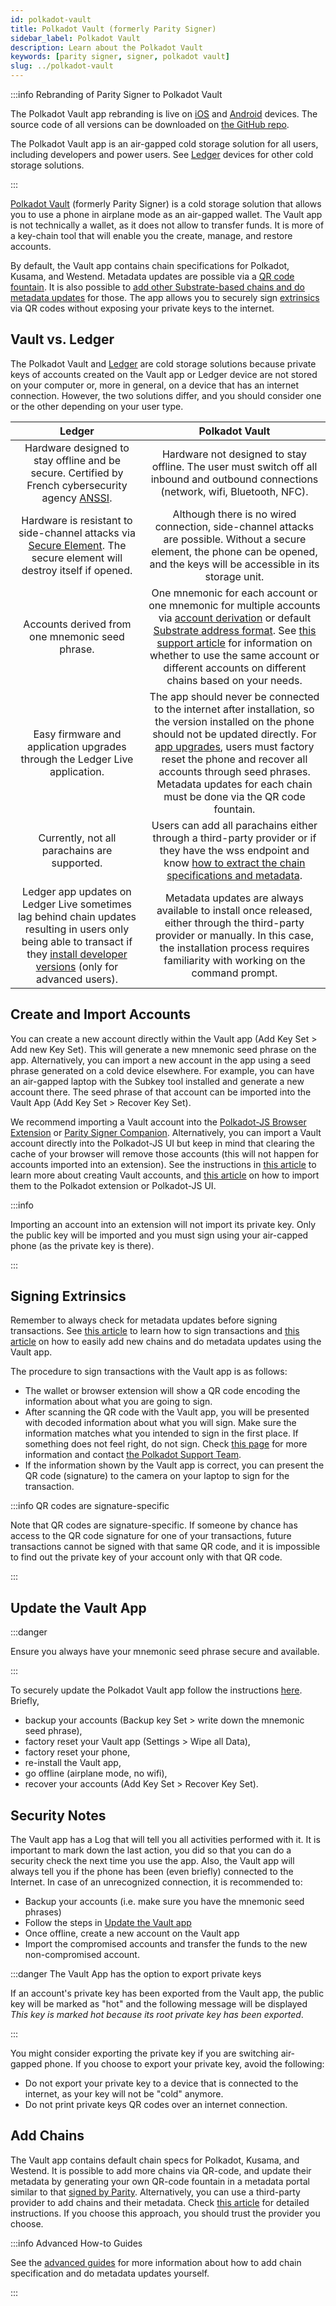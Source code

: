 ```yaml
---
id: polkadot-vault
title: Polkadot Vault (formerly Parity Signer)
sidebar_label: Polkadot Vault
description: Learn about the Polkadot Vault
keywords: [parity signer, signer, polkadot vault]
slug: ../polkadot-vault
---
```


:::info Rebranding of Parity Signer to Polkadot Vault

The Polkadot Vault app rebranding is live on
[iOS](https://apps.apple.com/us/app/parity-signer/id1218174838) and
[Android](https://play.google.com/store/apps/details?id=io.parity.signer) devices. The source code
of all versions can be downloaded on
[the GitHub repo](https://github.com/paritytech/parity-signer/releases).

The Polkadot Vault app is an air-gapped cold storage solution for all users, including developers
and power users. See [Ledger](./ledger.md) devices for other cold storage solutions.

:::

[Polkadot Vault](https://www.parity.io/technologies/signer) (formerly Parity Signer) is a cold
storage solution that allows you to use a phone in airplane mode as an air-gapped wallet. The Vault
app is not technically a wallet, as it does not allow to transfer funds. It is more of a key-chain
tool that will enable you the create, manage, and restore accounts.

By default, the Vault app contains chain specifications for Polkadot, Kusama, and Westend. Metadata
updates are possible via a [QR code fountain](https://metadata.parity.io/#/polkadot). It is also
possible to [add other Substrate-based chains and do metadata updates](#add-chains) for those. The
app allows you to securely sign [extrinsics](../learn/learn-extrinsics.md) via QR codes without
exposing your private keys to the internet.

## Vault vs. Ledger

The Polkadot Vault and [Ledger](./ledger.md) are cold storage solutions because private keys of
accounts created on the Vault app or Ledger device are not stored on your computer or, more in
general, on a device that has an internet connection. However, the two solutions differ, and you
should consider one or the other depending on your user type.

|                                                                                                             Ledger                                                                                                             |                                                                                                                                                                                                                                                                                     Polkadot Vault                                                                                                                                                                                                                                                                                     |
| :----------------------------------------------------------------------------------------------------------------------------------------------------------------------------------------------------------------------------: | :------------------------------------------------------------------------------------------------------------------------------------------------------------------------------------------------------------------------------------------------------------------------------------------------------------------------------------------------------------------------------------------------------------------------------------------------------------------------------------------------------------------------------------------------------------------------------------: |
|              Hardware designed to stay offline and be secure. Certified by French cybersecurity agency [ANSSI](https://www.ssi.gouv.fr/en/cybersecurity-in-france/the-national-cybersecurity-agency-of-france/).               |                                                                                                                                                                                                                         Hardware not designed to stay offline. The user must switch off all inbound and outbound connections (network, wifi, Bluetooth, NFC).                                                                                                                                                                                                                          |
|         Hardware is resistant to side-channel attacks via [Secure Element](https://www.ledger.com/academy/security/the-secure-element-whistanding-security-attacks/). The secure element will destroy itself if opened.         |                                                                                                                                                                                                    Although there is no wired connection, side-channel attacks are possible. Without a secure element, the phone can be opened, and the keys will be accessible in its storage unit.                                                                                                                                                                                                    |
|                                                                                        Accounts derived from one mnemonic seed phrase.                                                                                         | One mnemonic for each account or one mnemonic for multiple accounts via [account derivation](../learn/learn-account-advanced.md#derivation-paths) or default [Substrate address format](../learn/learn-account-advanced.md#address-format). See [this support article](https://support.polkadot.network/support/solutions/articles/65000103707-can-i-use-the-same-account-on-polkadot-kusama-and-parachains-#Should-I-use-the-same-account-across-different-chains?) for information on whether to use the same account or different accounts on different chains based on your needs. |
|                                                                          Easy firmware and application upgrades through the Ledger Live application.                                                                           |                                                                                                                    The app should never be connected to the internet after installation, so the version installed on the phone should not be updated directly. For [app upgrades](#update-the-vault-app), users must factory reset the phone and recover all accounts through seed phrases. Metadata updates for each chain must be done via the QR code fountain.                                                                                                                     |
|                                                                                          Currently, not all parachains are supported.                                                                                          |                                                                                                                                                                                                   Users can add all parachains either through a third-party provider or if they have the wss endpoint and know [how to extract the chain specifications and metadata](#add-chains).                                                                                                                                                                                                    |
| Ledger app updates on Ledger Live sometimes lag behind chain updates resulting in users only being able to transact if they [install developer versions](./ledger.md#install-the-developer-release) (only for advanced users). |                                                                                                                                                                                  Metadata updates are always available to install once released, either through the third-party provider or manually. In this case, the installation process requires familiarity with working on the command prompt.                                                                                                                                                                                  |

## Create and Import Accounts

You can create a new account directly within the Vault app (Add Key Set > Add new Key Set). This
will generate a new mnemonic seed phrase on the app. Alternatively, you can import a new account in
the app using a seed phrase generated on a cold device elsewhere. For example, you can have an
air-gapped laptop with the Subkey tool installed and generate a new account there. The seed phrase
of that account can be imported into the Vault App (Add Key Set > Recover Key Set).

We recommend importing a Vault account into the
[Polkadot-JS Browser Extension](./polkadotjs.md#polkadot-js-extension) or
[Parity Signer Companion](https://chrome.google.com/webstore/detail/parity-signer-companion/damllfnhhcbmclmjilomenbhkappdjgb).
Alternatively, you can import a Vault account directly into the Polkadot-JS UI but keep in mind that
clearing the cache of your browser will remove those accounts (this will not happen for accounts
imported into an extension). See the instructions in
[this article](https://support.polkadot.network/support/solutions/articles/65000184076-polkadot-vault-how-to-create-an-account)
to learn more about creating Vault accounts, and
[this article](https://support.polkadot.network/support/solutions/articles/65000184118-polkadot-vault-how-to-add-your-account-on-polkadot-js-ui)
on how to import them to the Polkadot extension or Polkadot-JS UI.

:::info

Importing an account into an extension will not import its private key. Only the public key will be
imported and you must sign using your air-capped phone (as the private key is there).

:::

## Signing Extrinsics

Remember to always check for metadata updates before signing transactions. See
[this article](https://github.com/w3f/polkadot-wiki/pull/4600/files#diff-5d4d0a286cdc7b1d016ee155f9694dbcddc13f5264490fc1a960c38000baca4d)
to learn how to sign transactions and
[this article](https://support.polkadot.network/support/solutions/articles/65000184128-polkadot-vault-how-to-add-a-new-chain-and-update-the-metadata)
on how to easily add new chains and do metadata updates using the Vault app.

The procedure to sign transactions with the Vault app is as follows:

- The wallet or browser extension will show a QR code encoding the information about what you are
  going to sign.
- After scanning the QR code with the Vault app, you will be presented with decoded information
  about what you will sign. Make sure the information matches what you intended to sign in the first
  place. If something does not feel right, do not sign. Check
  [this page](../learn/learn-extrinsics.md#corrupted-qr-code-parity-signer) for more information and
  contact [the Polkadot Support Team](https://support.polkadot.network/support/home).
- If the information shown by the Vault app is correct, you can present the QR code (signature) to
  the camera on your laptop to sign for the transaction.

:::info QR codes are signature-specific

Note that QR codes are signature-specific. If someone by chance has access to the QR code signature
for one of your transactions, future transactions cannot be signed with that same QR code, and it is
impossible to find out the private key of your account only with that QR code.

:::

## Update the Vault App

:::danger

Ensure you always have your mnemonic seed phrase secure and available.

:::

To securely update the Polkadot Vault app follow the instructions
[here](https://paritytech.github.io/parity-signer/tutorials/Upgrading.html). Briefly,

- backup your accounts (Backup key Set > write down the mnemonic seed phrase),
- factory reset your Vault app (Settings > Wipe all Data),
- factory reset your phone,
- re-install the Vault app,
- go offline (airplane mode, no wifi),
- recover your accounts (Add Key Set > Recover Key Set).

## Security Notes

The Vault app has a Log that will tell you all activities performed with it. It is important to mark
down the last action, you did so that you can do a security check the next time you use the app.
Also, the Vault app will always tell you if the phone has been (even briefly) connected to the
Internet. In case of an unrecognized connection, it is recommended to:

- Backup your accounts (i.e. make sure you have the mnemonic seed phrases)
- Follow the steps in [Update the Vault app](#update-the-vault-app)
- Once offline, create a new account on the Vault app
- Import the compromised accounts and transfer the funds to the new non-compromised account.

:::danger The Vault App has the option to export private keys

If an account's private key has been exported from the Vault app, the public key will be marked as
"hot" and the following message will be displayed _This key is marked hot because its root private
key has been exported_.

:::

You might consider exporting the private key if you are switching air-gapped phone. If you choose to
export your private key, avoid the following:

- Do not export your private key to a device that is connected to the internet, as your key will not
  be "cold" anymore.
- Do not print private keys QR codes over an internet connection.

## Add Chains

The Vault app contains default chain specs for Polkadot, Kusama, and Westend. It is possible to add
more chains via QR-code, and update their metadata by generating your own QR-code fountain in a
metadata portal similar to that [signed by Parity](https://metadata.parity.io/#/polkadot).
Alternatively, you can use a third-party provider to add chains and their metadata. Check
[this article](https://support.polkadot.network/support/solutions/articles/65000184128-polkadot-vault-how-to-add-a-new-chain-and-update-the-metadata)
for detailed instructions. If you choose this approach, you should trust the provider you choose.

:::info Advanced How-to Guides

See the [advanced guides](../learn/learn-vault-guides.md) for more information about how to add
chain specification and do metadata updates yourself.

:::
